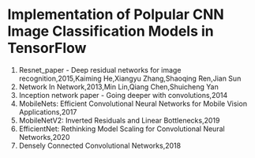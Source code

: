 # Implementation of Polpular CNN Image Classification Models in TensorFlow

1. Resnet_paper - Deep residual networks for image recognition,2015,Kaiming He,Xiangyu Zhang,Shaoqing Ren,Jian Sun
2. Network In Network,2013,Min Lin,Qiang Chen,Shuicheng Yan
3. Inception network paper - Going deeper with convolutions,2014
4. MobileNets: Efficient Convolutional Neural Networks for Mobile Vision Applications,2017
5. MobileNetV2: Inverted Residuals and Linear Bottlenecks,2019
6. EfficientNet: Rethinking Model Scaling for Convolutional Neural Networks,2020
7. Densely Connected Convolutional Networks,2018
